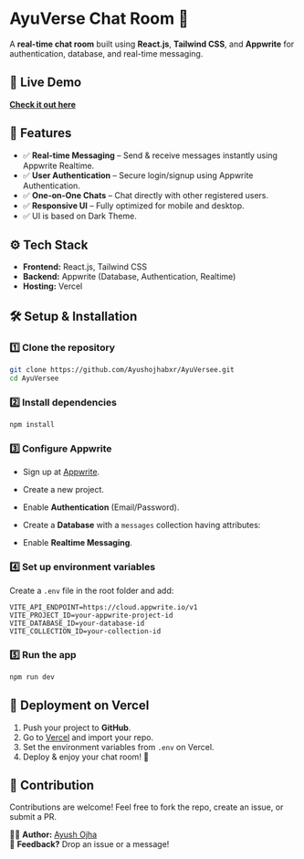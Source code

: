 # AyuVerse Chat Room 🚀

A **real-time chat room** built using **React.js**, **Tailwind CSS**, and **Appwrite** for authentication, database, and real-time messaging.



## 🔗 Live Demo
[**Check it out here**](https://ayuverseee.vercel.app/) <!-- Replace with actual live link -->

## 📌 Features
- ✅ **Real-time Messaging** – Send & receive messages instantly using Appwrite Realtime.
- ✅ **User Authentication** – Secure login/signup using Appwrite Authentication.
- ✅ **One-on-One Chats** – Chat directly with other registered users.
- ✅ **Responsive UI** – Fully optimized for mobile and desktop.
- ✅ UI is based on Dark Theme.

## ⚙️ Tech Stack
- **Frontend:** React.js, Tailwind CSS  
- **Backend:** Appwrite (Database, Authentication, Realtime)  
- **Hosting:** Vercel  

## 🛠️ Setup & Installation

### 1️⃣ Clone the repository
```sh
git clone https://github.com/Ayushojhabxr/AyuVersee.git
cd AyuVersee
```

### 2️⃣ Install dependencies
```sh
npm install
```

### 3️⃣ Configure Appwrite
- Sign up at [Appwrite](https://cloud.appwrite.io).
- Create a new project.
- Enable **Authentication** (Email/Password).
- Create a **Database** with a `messages` collection having  attributes:
  
- Enable **Realtime Messaging**.

### 4️⃣ Set up environment variables
Create a `.env` file in the root folder and add:
```env
VITE_API_ENDPOINT=https://cloud.appwrite.io/v1
VITE_PROJECT_ID=your-appwrite-project-id
VITE_DATABASE_ID=your-database-id
VITE_COLLECTION_ID=your-collection-id
```

### 5️⃣ Run the app
```sh
npm run dev
```

## 🚀 Deployment on Vercel
1. Push your project to **GitHub**.
2. Go to [Vercel](https://vercel.com/) and import your repo.
3. Set the environment variables from `.env` on Vercel.
4. Deploy & enjoy your chat room! 🎉  



## 🙌 Contribution
Contributions are welcome! Feel free to fork the repo, create an issue, or submit a PR.

👨‍💻 **Author:** [Ayush Ojha](https://github.com/Ayushojhabxr)  
💬 **Feedback?** Drop an issue or a message!
